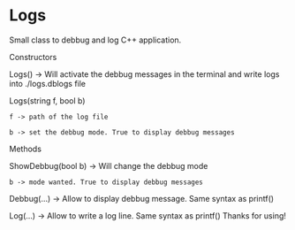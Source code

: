 # Logs
Small class to debbug and log C++ application.

Constructors

  Logs() -> Will activate the debbug messages in the terminal and write logs into ./logs.dblogs file
  
  Logs(string f, bool b)
  
    f -> path of the log file
    
    b -> set the debbug mode. True to display debbug messages
   
   
 Methods
 
  ShowDebbug(bool b) -> Will change the debbug mode
  
    b -> mode wanted. True to display debbug messages
    
  Debbug(...) -> Allow to display debbug message. Same syntax as printf()
  
  Log(...) -> Allow to write a log line. Same syntax as printf()
  Thanks for using!
